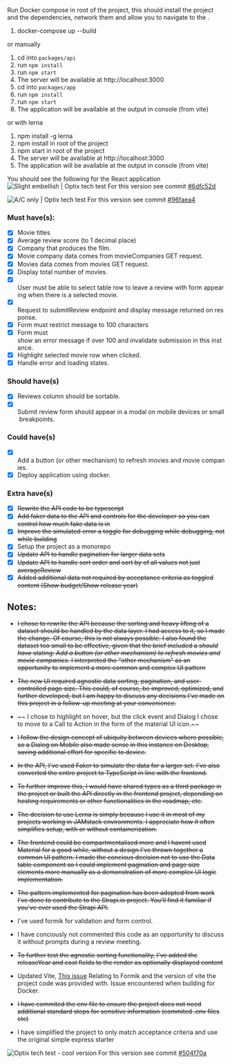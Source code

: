 Run Docker compose in root of the project, this should install the project and the dependencies, network them and allow you to navigate to the .

1. docker-compose up --build

or manually

1. cd into `packages/api`
2. run `npm install`
3. run `npm start`
4. The server will be available at http://localhost:3000
5. cd into `packages/app`
6. run `npm install`
7. run `npm start`
8. The application will be available at the output in console (from vite)

or with lerna

1. npm install -g lerna
2. npm install in root of the project
3. npm start in root of the project
4. The server will be available at http://localhost:3000
5. The application will be available at the output in console (from vite)


You should see the following for the React application
![Slight embellish | Optix tech test](https://i.imgur.com/udqHvk1.png)
For this version see commit [#6dfc52d](https://github.com/Webbist-dev/optix-test/commit/bf9ed68a1644b670e0107e8b4f5754a6ee2b3f9e)

![A/C only | Optix tech test](https://i.imgur.com/aL44tNk.png)
For this version see commit [#96faea4](https://github.com/Webbist-dev/optix-test/commit/96faea43662d17c7f6e9a69876472c0aea4aa21b)

### Must have(s):
- [x] Movie titles
- [x] Average review score (to 1 decimal place)
- [x] Company that produces the film.
- [x] Movie company data comes from movieCompanies GET request.
- [x] Movies data comes from movies GET request.
- [x] Display total number of movies.
- [x] User must be able to select table row to leave a review with form appearing when there is a selected movie.
- [x] Request to submitReview endpoint and display message returned on response.
- [x] Form must restrict message to 100 characters 
- [x] Form must show an error message if over 100 and invalidate submission in this instance.
- [x] Highlight selected movie row when clicked.
- [x] Handle error and loading states.

### Should have(s)
- [x] Reviews column should be sortable.
- [x] Submit review form should appear in a modal on mobile devices or small breakpoints.

### Could have(s)
- [x] Add a button (or other mechanism) to refresh movies and movie companies.
- [x] Deploy application using docker.

### Extra have(s)
- [x] ~~Rewrite the API code to be typescript~~
- [x] ~~Add faker data to the API and controls for the developer so you can control how much fake data is in~~
- [x] ~~Improve the simulated error a toggle for debugging while debugging, not while building~~
- [x] Setup the project as a monorepo
- [x] ~~Update API to handle pagination for larger data sets~~
- [x] ~~Update API to handle sort order and sort by of all values not just averageReview~~
- [x] ~~Added additional data not required by acceptance criteria as toggled content (Show budget/Show release year)~~

## Notes:

- ~~I chose to rewrite the API because the sorting and heavy lifting of a dataset should be handled by the data layer. I had access to it, so I made the change. Of course, this is not always possible. I also found the dataset too small to be effective, given that the brief included a *should have* stating: *Add a button (or other mechanism) to refresh movies and movie companies.* I interpreted the "other mechanism" as an opportunity to implement a more common and complex UI pattern~~

- ~~The new UI required agnostic data sorting, pagination, and user-controlled page size. This could, of course, be improved, optimized, and further developed, but I am happy to discuss any decisions I've made on this project in a follow-up meeting at your convenience.~~

- ~~ I chose to highlight on hover, but the click event and Dialog I chose to move to a Call to Action in the form of the material UI icon.~~ 

- ~~I follow the design concept of ubiquity between devices where possible, so a Dialog on Mobile also made sense in this instance on Desktop, saving additional effort for specific to device.~~

- ~~In the API, I've used Faker to simulate the data for a larger set. I've also converted the entire project to TypeScript in line with the frontend.~~

- ~~To further improve this, I would have shared types as a third package in the project or built the API directly in the frontend project, depending on hosting requirements or other functionalities in the roadmap, etc.~~

- ~~The decision to use Lerna is simply because I use it in most of my projects working in JAMstack environments. I appreciate how it often simplifies setup, with or without containerization.~~

- ~~The frontend could be compartmentalised more and I havent used Material for a good while, without a design I've thrown together a common UI pattern. I made the concious decision not to use the Data table component so I could implement pagination and page size elements more manually as a demonstration of more complex UI logic implementation.~~ 

- ~~The pattern implemented for pagination has been adopted from work I've done to contribute to the Strapi.io project. You'll find it familiar if you've ever used the Strapi API.~~

- I've used formik for validation and form control.

- I have conciously not commented this code as an opportunity to discuss it without prompts during a review meeting. 

- ~~To further test the agnostic sorting functionality, I've added the releaseYear and cost fields to the render as optionally displayed content~~

- Updated Vite, [This issue](https://github.com/TanStack/query/issues/5175) Relating to Formik and the version of vite the project code was provided with. Issue encountered when building for Docker.

- ~~I have commited the env file to ensure the project does not need additional standard steps for sensitive information (commited .env files etc)~~

- I have simplified the project to only match acceptance criteria and use the original simple express starter

![Optix tech test - cool version](https://i.imgur.com/qkCKIoN.jpeg)
For this version see commit [#504f70a](https://github.com/Webbist-dev/optix-test/commit/504f70a812d38ea192b1197614e947464a736a73)
